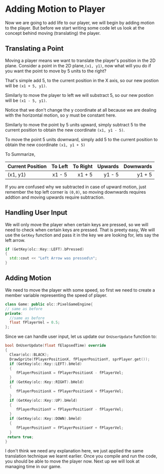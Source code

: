 # Adding Motion to Player
Now we are going to add life to our player, we will begin by adding motion to the player. But before we start writing some code let us look at the concept behind moving (translating) the player.

## Translating a Point
 
 Moving a player means we want to translate the player's position in the 2D plane.
 Consider a point in the 2D plane,`(x1, y1)`, now what will you do if you want the point to move by 5 units to the right?

 That's simple add 5, to the current position in the X axis, so our new postion will be `(x1 + 5, y1)`.

 Similarly to move the player to left we will substract 5, so our new postion will be `(x1 - 5, y1)`.

 Notice that we don't change the y coordinate at all because we are dealing with the horizontal motion, so y must be constant here.

 Similarly to move the point by 5 units upward, simply subtract 5 to the current position to obtain the new coordinate `(x1, y1 - 5)`.
 
 To move the point 5 units downward, simply add 5 to the current position to obtain the new coordinate `(x1, y1 + 5)`

 To Summarize,

 
| Current Position | To Left | To Right  | Upwards| Downwards|
| -------------    |:-------:| -----:    | ----:  | ----:    |
| (x1, y1)         | x1 - 5  | x1 + 5    | y1 - 5 | y1 + 5   |

If you are confused why we subtracted in case of upward motion, just remember the top left corner is `(0,0)`, so moving downwards requires addtion and moving upwards require subtraction.

## Handling User Input

We will only move the player when certain keys are pressed, so we will need to check when certain keys are pressed. That is preety easy,
We will use the `GetKey` function and pass it in the key we are looking for,
lets say the left arrow.
```cpp
if (GetKey(olc::Key::LEFT).bPressed)
{
  std::cout << "Left Arrow was pressed\n";
}
```

## Adding Motion
We need to move the player with some speed, so first we need to create a member
variable representing the speed of player.

```cpp
class Game: public olc::PixelGameEngine{
// same as before
private:
  //same as before
  float fPlayerVel = 0.5;
};
```

Since we can handle user input, let us update our `OnUserUpdate` function to:
```cpp
bool OnUserUpdate(float fElapsedTime) override
{
  Clear(olc::BLACK);
  DrawSprite(fPlayerPositionX, fPlayerPositionY, sprPlayer.get());
  if (GetKey(olc::Key::LEFT).bHeld)
  {
     fPlayerPositionX = fPlayerPositionX - fPlayerVel;
  }
  if (GetKey(olc::Key::RIGHT).bHeld)
  {
     fPlayerPositionX = fPlayerPositionX + fPlayerVel;
  }
  if (GetKey(olc::Key::UP).bHeld)
  {
     fPlayerPositionY = fPlayerPositionY - fPlayerVel;
  }
  if (GetKey(olc::Key::DOWN).bHeld)
  {
     fPlayerPositionY = fPlayerPositionY + fPlayerVel;
  }
 return true;
}
```

I don't think we need any explanation here, we just applied the same translation technique we learnt earlier.
Once you compile and run the code, you should be able to move the player now.
Next up we will look at managing time in our game.

